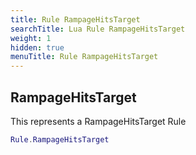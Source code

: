 ```yaml
---
title: Rule RampageHitsTarget
searchTitle: Lua Rule RampageHitsTarget
weight: 1
hidden: true
menuTitle: Rule RampageHitsTarget
---
```

## RampageHitsTarget

This represents a RampageHitsTarget Rule
```lua
Rule.RampageHitsTarget
```